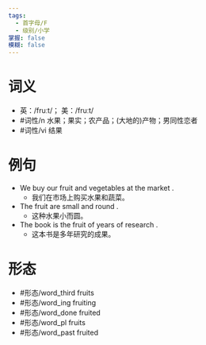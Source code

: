 ```yaml
---
tags:
  - 首字母/F
  - 级别/小学
掌握: false
模糊: false
---
```

# 词义
- 英：/fruːt/； 美：/fruːt/
- #词性/n  水果；果实；农产品；(大地的)产物；男同性恋者
- #词性/vi  结果
# 例句
- We buy our fruit and vegetables at the market .
	- 我们在市场上购买水果和蔬菜。
- The fruit are small and round .
	- 这种水果小而圆。
- The book is the fruit of years of research .
	- 这本书是多年研究的成果。
# 形态
- #形态/word_third fruits
- #形态/word_ing fruiting
- #形态/word_done fruited
- #形态/word_pl fruits
- #形态/word_past fruited
